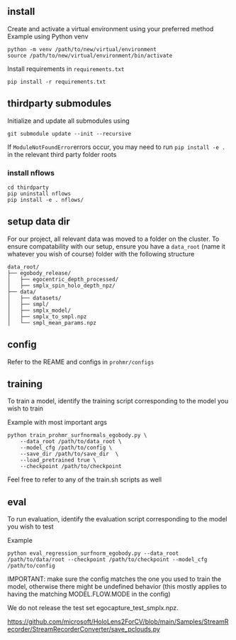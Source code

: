 ## install
Create and activate a virtual environment using your preferred method
Example using Python venv
```
python -m venv /path/to/new/virtual/environment
source /path/to/new/virtual/environment/bin/activate
```
Install requirements in `requirements.txt`
```
pip install -r requirements.txt
```

## thirdparty submodules
Initialize and update all submodules using 
```
git submodule update --init --recursive
```
If `ModuleNotFoundError`errors occur, you may need to run `pip install -e .` in the relevant third party folder roots

### install nflows

```
cd thirdparty
pip uninstall nflows
pip install -e . nflows/
```

## setup data dir
For our project, all relevant data was moved to a folder on the cluster.
To ensure compatability with our setup, ensure you have a `data_root` (name it whatever you wish of course) folder with the following structure
```
data_root/
├── egobody_release/
│   ├── egocentric_depth_processed/
│   ├── smplx_spin_holo_depth_npz/
├── data/
│   ├── datasets/
│   ├── smpl/
│   ├── smplx_model/
│   ├── smplx_to_smpl.npz
│   └── smpl_mean_params.npz
```
## config
Refer to the REAME and configs in `prohmr/configs`

## training
To train a model, identify the training script corresponding to the model you wish to train

Example with most important args
```
python train_prohmr_surfnormals_egobody.py \
    --data_root /path/to/data_root \
    --model_cfg /path/to/config \
    --save_dir /path/to/save_dir  \
    --load_pretrained true \
    --checkpoint /path/to/checkpoint
```
Feel free to refer to any of the train.sh scripts as well

## eval
To run evaluation, identify the evaluation script corresponding to the model you wish to test

Example
```
python eval_regression_surfnorm_egobody.py --data_root /path/to/data/root --checkpoint /path/to/checkpoint --model_cfg /path/to/config
```

IMPORTANT: make sure the config matches the one you used to train the model, otherwise there might be undefined behavior (this mostly applies to having the matching MODEL.FLOW.MODE in the config)

We do not release the test set egocapture_test_smplx.npz.

https://github.com/microsoft/HoloLens2ForCV/blob/main/Samples/StreamRecorder/StreamRecorderConverter/save_pclouds.py
